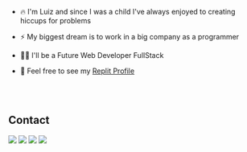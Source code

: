 - 🔥 I'm Luiz and since I was a child I've always enjoyed to creating hiccups for problems

- ⚡ My biggest dream is to work in a big company as a programmer

- 👨‍💻 I'll be a Future Web Developer FullStack

- 🚀 Feel free to see my <a href="https://replit.com/@luizhenrique010">Replit Profile</a>


<br><br>

## Contact

<div> 
 <a href="https://youtube.com/channel/UC02YvqW9wkSVOyhti_VoUpQ" target="_blank"><img src="https://img.shields.io/badge/YouTube-FF0000?style=for-the-badge&logo=youtube&logoColor=white" target="_blank"></a>
 <a href="" target="_blank"><img src="https://img.shields.io/badge/-Instagram-%23E4405F?style=for-the-badge&logo=instagram&logoColor=white" target="_blank"></a>
 <a href="https://www.linkedin.com/in/luiz-henrique-bb2b9b23a" target="_blank"><img src="https://img.shields.io/badge/-LinkedIn-%230077B5?style=for-the-badge&logo=linkedin&logoColor=white" target="_blank"></a> 
 <a href = "mailto:luizhenriquebrit6@gmail.com@gmail.com"><img src="https://img.shields.io/badge/-Gmail-%23333?style=for-the-badge&logo=gmail&logoColor=white" target="_blank"></a>

</div>

